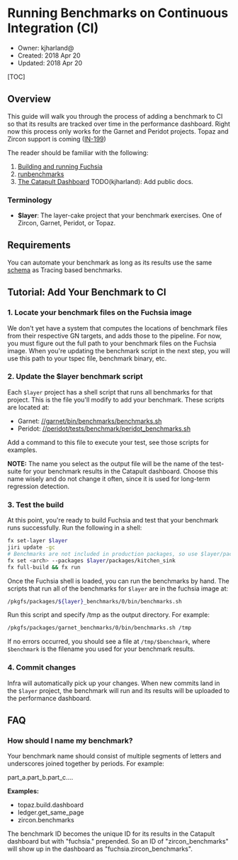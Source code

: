 # Running Benchmarks on Continuous Integration (CI)

* Owner: kjharland@
* Created: 2018 Apr 20
* Updated: 2018 Apr 20

[TOC]


## Overview

This guide will walk you through the process of adding a benchmark to CI so that its results are tracked over time in the performance dashboard.  Right now this process only works for the Garnet and Peridot projects. Topaz and Zircon support is coming ([IN-199](https://fuchsia.atlassian.net/browse/IN-199))

The reader should be familiar with the following:

1. [Building and running Fuchsia](https://fuchsia.googlesource.com/docs/+/master/getting_started.md)
1. [runbenchmarks](https://fuchsia.googlesource.com/garnet/+/master/testing/runbenchmarks/README.md)
1. [The Catapult Dashboard](#) TODO(kjharland): Add public docs.

### Terminology

* __$layer__: The layer-cake project that your benchmark exercises.  One of Zircon, Garnet, Peridot, or Topaz.

## Requirements

You can automate your benchmark as long as its results use the same [schema](https://fuchsia.googlesource.com/zircon/+/master/system/ulib/perftest/performance-results-schema.json) as Tracing based benchmarks.

## Tutorial: Add Your Benchmark to CI

### 1. Locate your benchmark files on the Fuchsia image

We don't yet have a system that computes the locations of benchmark files from their respective GN targets, and adds those to the pipeline.  For now, you must figure out the full path to your benchmark files on the Fuchsia image.  When you're updating the benchmark script in the next step, you will use this path to your tspec file, benchmark binary, etc.

### 2. Update the $layer benchmark script

Each `$layer` project has a shell script that runs all benchmarks for that project.  This is the file you'll modify to add your benchmark.  These scripts are located at:

* Garnet: [//garnet/bin/benchmarks/benchmarks.sh](https://fuchsia.googlesource.com/garnet/+/master/bin/benchmarks/benchmarks.sh)
* Peridot: [//peridot/tests/benchmark/peridot_benchmarks.sh](https://fuchsia.googlesource.com/peridot/+/master/tests/benchmark/peridot_benchmarks.sh)

Add a command to this file to execute your test, see those scripts for examples.

__NOTE:__ The name you select as the output file will be the name of the test-suite for your benchmark results in the Catapult dashboard.  Choose this name wisely and do not change it often, since it is used for long-term regression detection.

### 3. Test the build

At this point, you're ready to build Fuchsia and test that your benchmark runs successfully. Run the following in a shell:

```sh
fx set-layer $layer
jiri update -gc
# Benchmarks are not included in production packages, so use $layer/packages/kitchen_sink or they will not be built.
fx set <arch> --packages $layer/packages/kitchen_sink
fx full-build && fx run
```

Once the Fuchsia shell is loaded, you can run the benchmarks by hand. The scripts that run all of the benchmarks for `$layer` are in the fuchsia image at:

```sh
/pkgfs/packages/${layer}_benchmarks/0/bin/benchmarks.sh
```

Run this script and specify /tmp as the output directory. For example:

```sh
/pkgfs/packages/garnet_benchmarks/0/bin/benchmarks.sh /tmp
```

If no errors occurred, you should see a file at `/tmp/$benchmark`, where `$benchmark` is the filename you used for your benchmark results.

### 4. Commit changes

Infra will automatically pick up your changes.  When new commits land in the `$layer` project, the benchmark will run and its results will be uploaded to the performance dashboard.

## FAQ

### How should I name my benchmark?

Your benchmark name should consist of multiple segments of letters and underscores joined together by periods. For example:

part_a.part_b.part_c....

__Examples:__

* topaz.build.dashboard
* ledger.get_same_page
* zircon.benchmarks

The benchmark ID becomes the unique ID for its results in the Catapult dashboard but with "fuchsia." prepended. So an ID of "zircon_benchmarks" will show up in the dashboard as "fuchsia.zircon_benchmarks".
